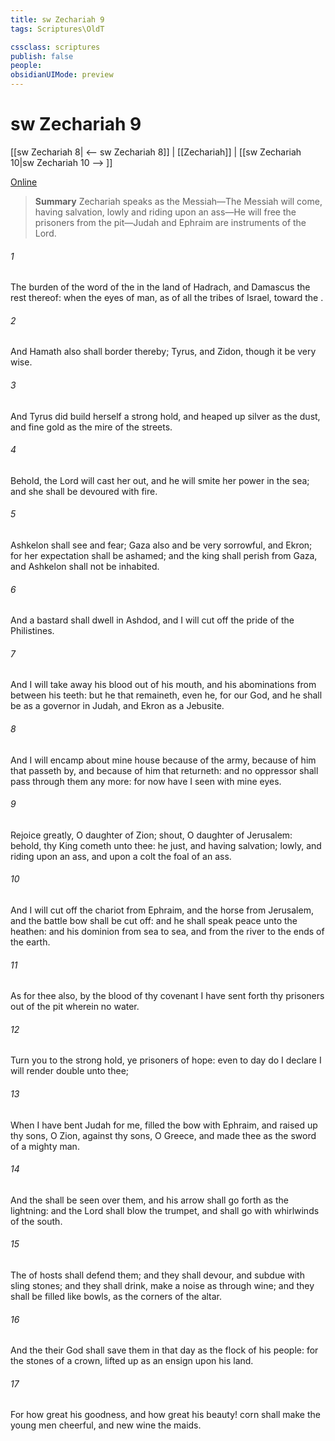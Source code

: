 ```yaml
---
title: sw Zechariah 9
tags: Scriptures\OldT

cssclass: scriptures
publish: false
people:
obsidianUIMode: preview
---
```


# sw Zechariah 9
[[sw Zechariah 8| <-- sw Zechariah 8]] | [[Zechariah]] | [[sw Zechariah 10|sw Zechariah 10 --> ]]

[Online](https://churchofjesuschrist.org/study/scriptures/ot/zech/9?lang=eng)

> __Summary__
Zechariah speaks as the Messiah—The Messiah will come, having salvation, lowly and riding upon an ass—He will free the prisoners from the pit—Judah and Ephraim are instruments of the Lord.

###### 1 
The burden of the word of the  in the land of Hadrach, and Damascus  the rest thereof: when the eyes of man, as of all the tribes of Israel,  toward the .

###### 2 
And Hamath also shall border thereby; Tyrus, and Zidon, though it be very wise.

###### 3 
And Tyrus did build herself a strong hold, and heaped up silver as the dust, and fine gold as the mire of the streets.

###### 4 
Behold, the Lord will cast her out, and he will smite her power in the sea; and she shall be devoured with fire.

###### 5 
Ashkelon shall see  and fear; Gaza also  and be very sorrowful, and Ekron; for her expectation shall be ashamed; and the king shall perish from Gaza, and Ashkelon shall not be inhabited.

###### 6 
And a bastard shall dwell in Ashdod, and I will cut off the pride of the Philistines.

###### 7 
And I will take away his blood out of his mouth, and his abominations from between his teeth: but he that remaineth, even he,  for our God, and he shall be as a governor in Judah, and Ekron as a Jebusite.

###### 8 
And I will encamp about mine house because of the army, because of him that passeth by, and because of him that returneth: and no oppressor shall pass through them any more: for now have I seen with mine eyes.

###### 9 
Rejoice greatly, O daughter of Zion; shout, O daughter of Jerusalem: behold, thy King cometh unto thee: he  just, and having salvation; lowly, and riding upon an ass, and upon a colt the foal of an ass.

###### 10 
And I will cut off the chariot from Ephraim, and the horse from Jerusalem, and the battle bow shall be cut off: and he shall speak peace unto the heathen: and his dominion  from sea  to sea, and from the river  to the ends of the earth.

###### 11 
As for thee also, by the blood of thy covenant I have sent forth thy prisoners out of the pit wherein  no water.

###### 12 
Turn you to the strong hold, ye prisoners of hope: even to day do I declare  I will render double unto thee;

###### 13 
When I have bent Judah for me, filled the bow with Ephraim, and raised up thy sons, O Zion, against thy sons, O Greece, and made thee as the sword of a mighty man.

###### 14 
And the  shall be seen over them, and his arrow shall go forth as the lightning: and the Lord  shall blow the trumpet, and shall go with whirlwinds of the south.

###### 15 
The  of hosts shall defend them; and they shall devour, and subdue with sling stones; and they shall drink,  make a noise as through wine; and they shall be filled like bowls,  as the corners of the altar.

###### 16 
And the  their God shall save them in that day as the flock of his people: for  the stones of a crown, lifted up as an ensign upon his land.

###### 17 
For how great  his goodness, and how great  his beauty! corn shall make the young men cheerful, and new wine the maids.

